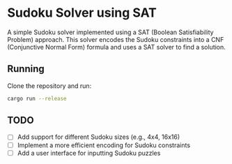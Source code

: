 # Sudoku Solver using SAT

A simple Sudoku solver implemented using a SAT (Boolean Satisfiability Problem) approach. 
This solver encodes the Sudoku constraints into a CNF (Conjunctive Normal Form) formula and uses a SAT solver to find a solution.

## Running
Clone the repository and run:
```bash
cargo run --release
```

## TODO
- [ ] Add support for different Sudoku sizes (e.g., 4x4, 16x16)
- [ ] Implement a more efficient encoding for Sudoku constraints
- [ ] Add a user interface for inputting Sudoku puzzles
